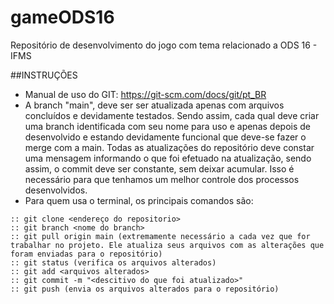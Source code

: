 # gameODS16
Repositório de desenvolvimento do jogo com tema relacionado a ODS 16 - IFMS

##INSTRUÇÕES
- Manual de uso do GIT: https://git-scm.com/docs/git/pt_BR
- A branch "main", deve ser ser atualizada apenas com arquivos concluídos e devidamente testados. Sendo assim, cada qual deve criar uma branch identificada com seu nome para uso e apenas depois de desenvolvido e estando devidamente funcional que deve-se fazer o merge com a main.
Todas as atualizações do repositório deve constar uma mensagem informando o que foi efetuado na atualização, sendo assim, o commit deve ser constante, sem deixar acumular. Isso é necessário para que tenhamos um melhor controle dos processos desenvolvidos.
- Para quem usa o terminal, os principais comandos são:
```
:: git clone <endereço do repositorio>
:: git branch <nome do branch>
:: git pull origin main (extremamente necessário a cada vez que for trabalhar no projeto. Ele atualiza seus arquivos com as alterações que foram enviadas para o repositório)
:: git status (verifica os arquivos alterados)
:: git add <arquivos alterados>
:: git commit -m "<descitivo do que foi atualizado>"
:: git push (envia os arquivos alterados para o repositório)
```
